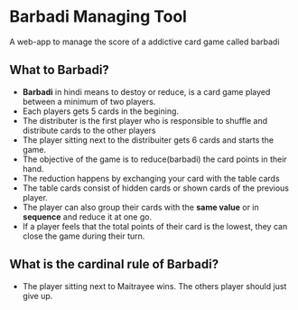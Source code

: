 # Barbadi Managing Tool

A web-app to manage the score of a addictive card game called barbadi

## What to Barbadi?

- **Barbadi** in hindi means to destoy or reduce, is a card game played between a minimum of two players.
- Each players gets 5 cards in the begining.
- The distributer is the first player who is responsible to shuffle and distribute cards to the other players
- The player sitting next to the distribuiter gets 6 cards and starts the game.
- The objective of the game is to reduce(barbadi) the card points in their hand.
- The reduction happens by exchanging your card with the table cards
- The table cards consist of hidden cards or shown cards of the previous player.
- The player can also group their cards with the **same value** or in **sequence** and reduce it at one go.
- If a player feels that the total points of their card is the lowest, they can close the game during their turn.

## What is the cardinal rule of Barbadi?
- The player sitting next to Maitrayee wins. The others player should just give up.
